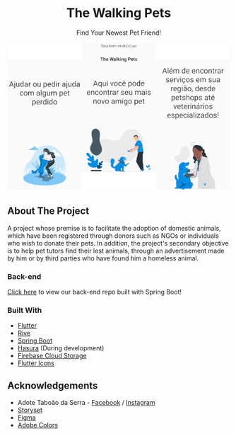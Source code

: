 <h1 align="center">The Walking Pets</h1>

<p align="center">Find Your Newest Pet Friend!</p>

<p align="center"><img src="docs/walkthrough_screenshot.png"></p>

## About The Project
A project whose premise is to facilitate the adoption of domestic animals, which have been registered through donors such as NGOs or individuals who wish to donate their pets. In addition, the project's secondary objective is to help pet tutors find their lost animals, through an advertisement made by him or by third parties who have found him a homeless animal.

### Back-end
[Click here](https://github.com/luanvsfeo/backend-the-walking-pets) to view our back-end repo built with Spring Boot!

### Built With
* [Flutter](http://flutter.dev/)
* [Rive](https://rive.app/)
* [Spring Boot](https://spring.io/)
* [Hasura](https://hasura.io/) (During development)
* [Firebase Cloud Storage](https://firebase.google.com/docs/storage)
* [Flutter Icons](fluttericon.com)

## Acknowledgements
* Adote Taboão da Serra - [Facebook](https://www.facebook.com/adotetaboaodaserra/) / [Instagram](https://www.instagram.com/adotetaboaodaserra)
* [Storyset](https://storyset.com/)
* [Figma](https://www.figma.com/)
* [Adobe Colors](https://color.adobe.com/)


